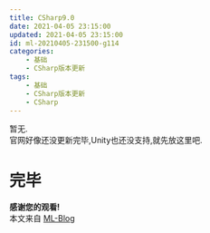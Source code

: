 ```yaml
---
title: CSharp9.0
date: 2021-04-05 23:15:00
updated: 2021-04-05 23:15:00
id: ml-20210405-231500-g114
categories:
	- 基础
	- CSharp版本更新
tags: 
	- 基础
	- CSharp版本更新
	- CSharp
---
```


暂无.  
官网好像还没更新完毕,Unity也还没支持,就先放这里吧.

<!--more-->


# 完毕

**感谢您的观看!**  
本文来自 [ML-Blog][ML-Blog_Link]

<!-- 图片 -->

<!-- 链接 -->

<!-- 水印 -->
[ML-Blog_Link]:https://userminghaoli.github.io/ "我的博客"
